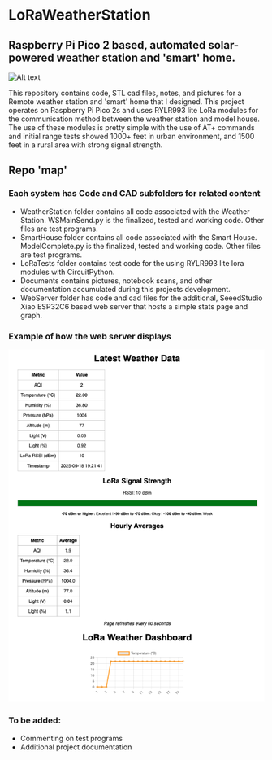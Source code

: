 # LoRaWeatherStation
## Raspberry Pi Pico 2 based, automated solar-powered weather station and 'smart' home.

![Alt text](Documents/Photos/BothSystems1.HEIC)

This repository contains code, STL cad files, notes, and pictures for a Remote weather station and 'smart' home that I designed.  This project operates on Raspberry Pi Pico 2s and uses RYLR993 lite LoRa modules for the communication method between the weather station and model house.  The use of these modules is pretty simple with the use of AT+ commands and initial range tests showed 1000+ feet in urban environment, and 1500 feet in a rural area with strong signal strength.   

## Repo 'map'
### Each system has Code and CAD subfolders for related content

- WeatherStation folder contains all code associated with the Weather Station.  WSMainSend.py is the finalized, tested and working code.  Other files are test programs.
- SmartHouse folder contains all code associated with the Smart House.  ModelComplete.py is the finalized, tested and working code.  Other files are test programs.
- LoRaTests folder contains test code for the using RYLR993 lite lora modules with CircuitPython.
- Documents contains pictures, notebook scans, and other documentation accumulated during this projects development.
- WebServer folder has code and cad files for the additional, SeeedStudio Xiao ESP32C6 based web server that hosts a simple stats page and graph.     

### Example of how the web server displays
![Alt text](Documents/Photos/WebPage.png)

### To be added:
- Commenting on test programs
- Additional project documentation
